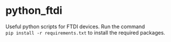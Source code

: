 # python_ftdi
Useful python scripts for FTDI devices. Run the command  
```pip install -r requirements.txt```
to install the required packages.
